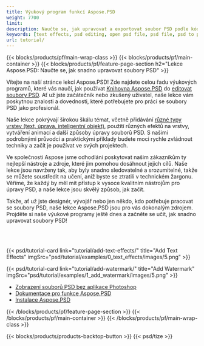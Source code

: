 ```yaml
---
title: Výukový program funkcí Aspose.PSD
weight: 7700
limit: 
description: Naučte se, jak upravovat a exportovat soubor PSD podle kódu.
keywords: [text effects, psd editing, open psd file, psd file, psd to png, psd file format, PSD API, Aspose.PSD library, Aspose.PSD tutorial]
url: tutorial/
---
```


{{< blocks/products/pf/main-wrap-class >}}
{{< blocks/products/pf/main-container >}}
{{< blocks/products/pf/feature-page-section h2="Lekce Aspose.PSD: Naučte se, jak snadno upravovat soubory PSD" >}}

<p>
Vítejte na naší stránce lekcí Aspose.PSD! Zde najdete celou řadu výukových programů, které vás naučí, jak používat <a href="https://www.nuget.org/packages/Aspose.PSD">Knihovna Aspose.PSD</a> do <a href="https://products.aspose.app/psd/editor/">editovat soubory PSD</a>. Ať už jste začátečník nebo zkušený uživatel, naše lekce vám poskytnou znalosti a dovednosti, které potřebujete pro práci se soubory PSD jako profesionál.</p>
<p>
Naše lekce pokrývají širokou škálu témat, včetně přidávání <a href="https://docs.aspose.com/psd/net/layers-and-mask-information-section/">různé typy vrstev (text, úprava, inteligentní objekt)</a>, použití různých efektů na vrstvy, vytváření animací a další způsoby úpravy souborů PSD. S našimi podrobnými průvodci a praktickými příklady budete moci rychle zvládnout techniky a začít je používat ve svých projektech.</p>
<p>
Ve společnosti Aspose jsme odhodláni poskytovat našim zákazníkům ty nejlepší nástroje a zdroje, které jim pomohou dosáhnout jejich cílů. Naše lekce jsou navrženy tak, aby byly snadno sledovatelné a srozumitelné, takže se můžete soustředit na učení, aniž byste se ztratili v technickém žargonu. Věříme, že každý by měl mít přístup k vysoce kvalitním nástrojům pro úpravy PSD, a naše lekce jsou skvělý způsob, jak začít.</p>
<p>
Takže, ať už jste designér, vývojář nebo jen někdo, kdo potřebuje pracovat se soubory PSD, naše lekce Aspose.PSD jsou pro vás dokonalým zdrojem. Projděte si naše výukové programy ještě dnes a začněte se učit, jak snadno upravovat soubory PSD!</p>

<br />
<br />

{{< psd/tutorial-card link="tutorial/add-text-effects/" title="Add Text Effects" imgSrc="psd/tutorial/examples/0_text_effects/images/5.png" >}}

{{< psd/tutorial-card link="tutorial/add-watermark/" title="Add Watermark" imgSrc="psd/tutorial/examples/1_add_watermark/images/5.png" >}}


<div class="code-sample">
    <ul class="link-list">
        <li class="link-item"><a href="https://products.aspose.com/psd/view/">Zobrazení souborů PSD bez aplikace Photoshop</a></li>
        <li class="link-item"><a href="https://docs.aspose.com/psd/net/features/">Dokumentace pro funkce Aspose.PSD</a></li>
        <li class="link-item"><a href="https://docs.aspose.com/psd/net/installation/">Instalace Aspose.PSD</a></li>
    </ul>
</div>


{{< /blocks/products/pf/feature-page-section >}}
{{< /blocks/products/pf/main-container >}}
{{< /blocks/products/pf/main-wrap-class >}}

{{< blocks/products/products-backtop-button >}}
{{< psd/tize >}}
